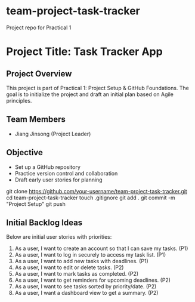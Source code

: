 # team-project-task-tracker
Project repo for Practical 1
# Project Title: Task Tracker App

## Project Overview
This project is part of Practical 1: Project Setup & GitHub Foundations. The goal is to initialize the project and draft an initial plan based on Agile principles.

## Team Members
- Jiang Jinsong (Project Leader)


## Objective
- Set up a GitHub repository
- Practice version control and collaboration
- Draft early user stories for planning

git clone https://github.com/your-username/team-project-task-tracker.git
cd team-project-task-tracker
touch .gitignore
git add .
git commit -m "Project Setup"
git push

## Initial Backlog Ideas

Below are initial user stories with priorities:

1. As a user, I want to create an account so that I can save my tasks. (P1)
2. As a user, I want to log in securely to access my task list. (P1)
3. As a user, I want to add new tasks with deadlines. (P1)
4. As a user, I want to edit or delete tasks. (P2)
5. As a user, I want to mark tasks as completed. (P2)
6. As a user, I want to get reminders for upcoming deadlines. (P2)
7. As a user, I want to see tasks sorted by priority/date. (P2)
8. As a user, I want a dashboard view to get a summary. (P2)
